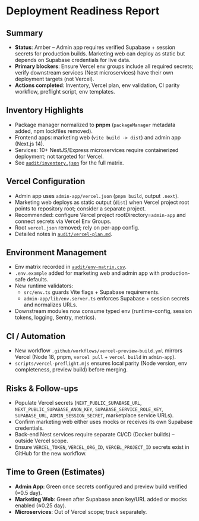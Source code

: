 # Deployment Readiness Report

## Summary
- **Status**: Amber – Admin app requires verified Supabase + session secrets for production builds. Marketing web can deploy as static but depends on Supabase credentials for live data.  
- **Primary blockers**: Ensure Vercel env groups include all required secrets; verify downstream services (Nest microservices) have their own deployment targets (not Vercel).  
- **Actions completed**: Inventory, Vercel plan, env validation, CI parity workflow, preflight script, env templates.

## Inventory Highlights
- Package manager normalized to **pnpm** (`packageManager` metadata added, npm lockfiles removed).  
- Frontend apps: marketing web (`vite build -> dist`) and admin app (Next.js 14).  
- Services: 10+ NestJS/Express microservices require containerized deployment; not targeted for Vercel.  
- See [`audit/inventory.json`](audit/inventory.json) for the full matrix.

## Vercel Configuration
- Admin app uses `admin-app/vercel.json` (`pnpm build`, output `.next`).  
- Marketing web deploys as static output (`dist`) when Vercel project root points to repository root; consider a separate project.  
- Recommended: configure Vercel project rootDirectory=`admin-app` and connect secrets via Vercel Env Groups.  
- Root `vercel.json` removed; rely on per-app config.  
- Detailed notes in [`audit/vercel-plan.md`](audit/vercel-plan.md).

## Environment Management
- Env matrix recorded in [`audit/env-matrix.csv`](audit/env-matrix.csv).  
- `.env.example` added for marketing web and admin app with production-safe defaults.  
- New runtime validators:  
  - `src/env.ts` guards Vite flags + Supabase requirements.  
  - `admin-app/lib/env.server.ts` enforces Supabase + session secrets and normalizes URLs.  
- Downstream modules now consume typed env (runtime-config, session tokens, logging, Sentry, metrics).

## CI / Automation
- New workflow `.github/workflows/vercel-preview-build.yml` mirrors Vercel (Node 18, pnpm, `vercel pull` + `vercel build` in `admin-app`).  
- `scripts/vercel-preflight.mjs` ensures local parity (Node version, env completeness, preview build) before merging.

## Risks & Follow-ups
- Populate Vercel secrets (`NEXT_PUBLIC_SUPABASE_URL`, `NEXT_PUBLIC_SUPABASE_ANON_KEY`, `SUPABASE_SERVICE_ROLE_KEY`, `SUPABASE_URL`, `ADMIN_SESSION_SECRET`, marketplace service URLs).  
- Confirm marketing web either uses mocks or receives its own Supabase credentials.  
- Back-end Nest services require separate CI/CD (Docker builds) – outside Vercel scope.  
- Ensure `VERCEL_TOKEN`, `VERCEL_ORG_ID`, `VERCEL_PROJECT_ID` secrets exist in GitHub for the new workflow.

## Time to Green (Estimates)
- **Admin App**: Green once secrets configured and preview build verified (≈0.5 day).  
- **Marketing Web**: Green after Supabase anon key/URL added or mocks enabled (≈0.25 day).  
- **Microservices**: Out of Vercel scope; track separately.
